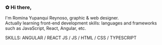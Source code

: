 ### ✿ Hi there,

I'm Romina Yupanqui Reynoso, graphic & web designer. <br>
Actually learning front-end development skills: languages and frameworks such as JavaScript, React, Angular, etc.

SKILLS: ANGULAR / REACT JS / JS / HTML / CSS / TYPESCRIPT

